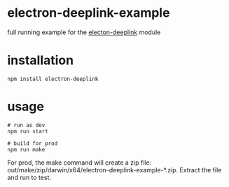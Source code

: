 # electron-deeplink-example

full running example for the [electon-deeplink](https://github.com/glawson/electron-deeplink) module

# installation

```
npm install electron-deeplink
```

# usage
```
# run as dev
npm run start

# build for prod
npm run make
```
For prod, the make command will create a zip file: out/make/zip/darwin/x64/electron-deeplink-example-*.zip.  Extract the file and run to test.